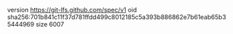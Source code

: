 version https://git-lfs.github.com/spec/v1
oid sha256:701b841c11f37d781ffdd499c8012185c5a393b886862e7b61eab65b35444969
size 6007
